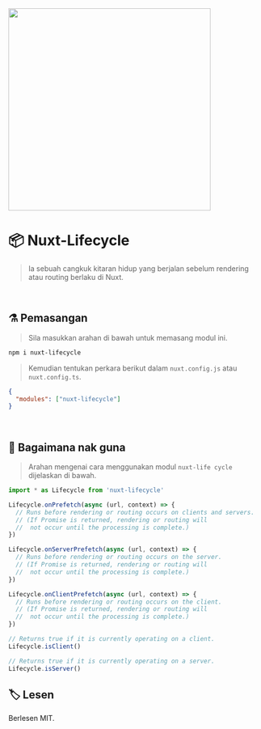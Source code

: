 <img src="https://i.imgur.com/R2wksCG.png" width="400"/>

<br/>

# 📦 Nuxt-Lifecycle

> Ia sebuah cangkuk kitaran hidup yang berjalan sebelum rendering atau routing berlaku di Nuxt.

<br/>

## ⚗️ Pemasangan

> Sila masukkan arahan di bawah untuk memasang modul ini.

```bash
npm i nuxt-lifecycle
```

> Kemudian tentukan perkara berikut dalam `nuxt.config.js` atau `nuxt.config.ts`.

```json
{
  "modules": ["nuxt-lifecycle"]
}
```

<br/>

## 🔮 Bagaimana nak guna

> Arahan mengenai cara menggunakan modul `nuxt-life cycle` dijelaskan di bawah.

```ts
import * as Lifecycle from 'nuxt-lifecycle'

Lifecycle.onPrefetch(async (url, context) => {
  // Runs before rendering or routing occurs on clients and servers.
  // (If Promise is returned, rendering or routing will
  //  not occur until the processing is complete.)
})

Lifecycle.onServerPrefetch(async (url, context) => {
  // Runs before rendering or routing occurs on the server.
  // (If Promise is returned, rendering or routing will
  //  not occur until the processing is complete.)
})

Lifecycle.onClientPrefetch(async (url, context) => {
  // Runs before rendering or routing occurs on the client.
  // (If Promise is returned, rendering or routing will
  //  not occur until the processing is complete.)
})

// Returns true if it is currently operating on a client.
Lifecycle.isClient()

// Returns true if it is currently operating on a server.
Lifecycle.isServer()
```



## 🏷 Lesen

Berlesen MIT.